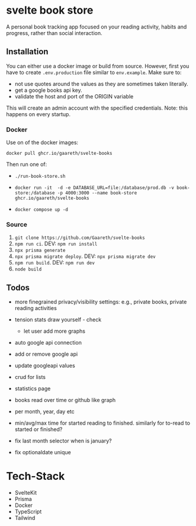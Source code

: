 # svelte book store

A personal book tracking app focused on your reading activity, habits and progress, rather than social interaction.

## Installation

You can either use a docker image or build from source.
However, first you have to create `.env.production` file similar to `env.example`.
Make sure to:

- not use quotes around the values as they are sometimes taken literally.
- get a google books api key.
- validate the host and port of the ORIGIN variable

This will create an admin account with the specified credentials. Note: this happens on every startup.

### Docker

Use on of the docker images:

`docker pull ghcr.io/gaareth/svelte-books`

Then run one of:

- `./run-book-store.sh`

- `docker run -it  -d -e DATABASE_URL=file:/database/prod.db -v book-store:/database -p 4000:3000 --name book-store ghcr.io/gaareth/svelte-books`

- `docker compose up -d`

### Source

1. `git clone https://github.com/Gaareth/svelte-books`
2. `npm run ci`. DEV: `npm run install`
3. `npx prisma generate`
4. `npx prisma migrate deploy`. DEV: `npx prisma migrate dev`
5. `npm run build`. DEV: `npm run dev`
6. `node build`

## Todos

- more finegrained privacy/visibility settings: e.g., private books, private reading activities
- tension stats draw yourself - check
  - let user add more graphs
  
- auto google api connection
- add or remove google api
- update googleapi values

- crud for lists

- statistics page
- books read over time or github like graph
- per month, year, day etc
- min/avg/max time for started reading to finished. similarly for to-read to started or finished? 

- fix last month selector when is january?
- fix optionaldate unique

# Tech-Stack

- SvelteKit
- Prisma
- Docker
- TypeScript
- Tailwind

